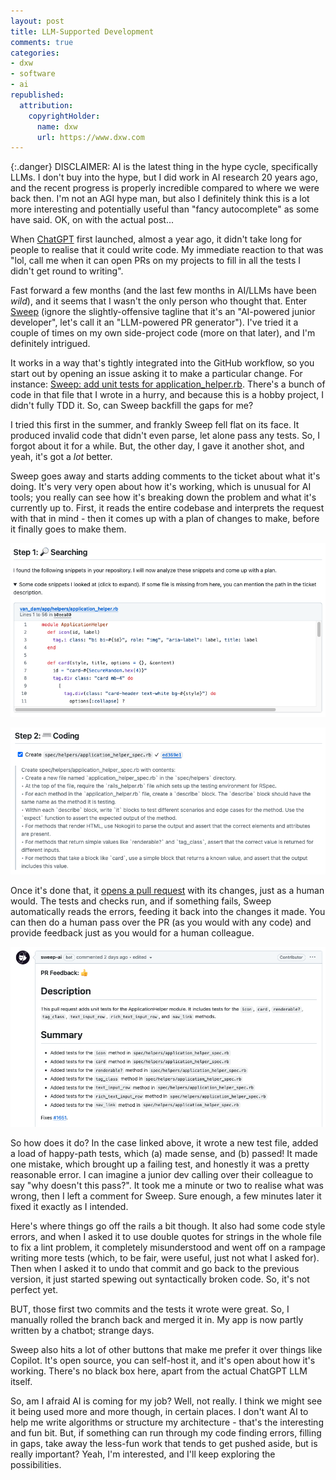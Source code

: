```yaml
---
layout: post
title: LLM-Supported Development
comments: true
categories:
- dxw
- software
- ai
republished:
  attribution:
    copyrightHolder:
      name: dxw
      url: https://www.dxw.com
---
```


{:.danger}
DISCLAIMER: AI is the latest thing in the hype cycle, specifically LLMs. I don't buy into the hype, but I did work in AI research 20 years ago, and the recent progress is properly incredible compared to where we were back then. I'm not an AGI hype man, but also I definitely think this is a lot more interesting and potentially useful than "fancy autocomplete" as some have said. OK, on with the actual post...

When [ChatGPT](https://chat.openai.com) first launched, almost a year ago, it didn't take long for people to realise that it could write code. My immediate reaction to that was "lol, call me when it can open PRs on my projects to fill in all the tests I didn't get round to writing".

Fast forward a few months (and the last few months in AI/LLMs have been _wild_), and it seems that I wasn't the only person who thought that. Enter [Sweep](https://sweep.dev) (ignore the slightly-offensive tagline that it's an "AI-powered junior developer", let's call it an "LLM-powered PR generator"). I've tried it a couple of times on my own side-project code (more on that later), and I'm definitely intrigued.

It works in a way that's tightly integrated into the GitHub workflow, so you start out by opening an issue asking it to make a particular change. For instance: [Sweep: add unit tests for application_helper.rb](https://github.com/manyfold3d/manyfold/issues/1651). There's a bunch of code in that file that I wrote in a hurry, and because this is a hobby project, I didn't fully TDD it. So, can Sweep backfill the gaps for me?

I tried this first in the summer, and frankly Sweep fell flat on its face. It produced invalid code that didn't even parse, let alone pass any tests. So, I forgot about it for a while. But, the other day, I gave it another shot, and yeah, it's got a _lot_ better.

Sweep goes away and starts adding comments to the ticket about what it's doing. It's very very open about how it's working, which is unusual for AI tools; you really can see how it's breaking down the problem and what it's currently up to. First, it reads the entire codebase and interprets the request with that in mind - then it comes up with a plan of changes to make, before it finally goes to make them.

![Sweep reading my code](/images/posts/2023-11-30-llm-supported-development/searching.png)

![Sweep planning out what it's going to write](/images/posts/2023-11-30-llm-supported-development/coding.png)

Once it's done that, it [opens a pull request](https://github.com/manyfold3d/manyfold/pull/1653) with its changes, just as a human would. The tests and checks run, and if something fails, Sweep automatically reads the errors, feeding it back into the changes it made. You can then do a human pass over the PR (as you would with any code) and provide feedback just as you would for a human colleague.

![A detailed PR description , written by Sweep](/images/posts/2023-11-30-llm-supported-development/pr.png)

So how does it do? In the case linked above, it wrote a new test file, added a load of happy-path tests, which (a) made sense, and (b) passed! It made one mistake, which brought up a failing test, and honestly it was a pretty reasonable error. I can imagine a junior dev calling over their colleague to say "why doesn't this pass?". It took me a minute or two to realise what was wrong, then I left a comment for Sweep. Sure enough, a few minutes later it fixed it exactly as I intended.

Here's where things go off the rails a bit though. It also had some code style errors, and when I asked it to use double quotes for strings in the whole file to fix a lint problem, it completely misunderstood and went off on a rampage writing more tests (which, to be fair, were useful, just not what I asked for). Then when I asked it to undo that commit and go back to the previous version, it just started spewing out syntactically broken code. So, it's not perfect yet.

BUT, those first two commits and the tests it wrote were great. So, I manually rolled the branch back and merged it in. My app is now partly written by a chatbot; strange days.

Sweep also hits a lot of other buttons that make me prefer it over things like Copilot. It's open source, you can self-host it, and it's open about how it's working. There's no black box here, apart from the actual ChatGPT LLM itself.

So, am I afraid AI is coming for my job? Well, not really. I think we might see it being used more and more though, in certain places. I don't want AI to help me write algorithms or structure my architecture - that's the interesting and fun bit. But, if something can run through my code finding errors, filling in gaps, take away the less-fun work that tends to get pushed aside, but is really important? Yeah, I'm interested, and I'll keep exploring the possibilities.
